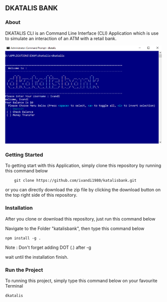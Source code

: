 ## DKATALIS BANK

### About

DKATALIS CLI is an Command Line Interface (CLI) Application which is use to simulate an interaction of an ATM with a retail bank.

![Dashboard](assets/images/cli_prev.png "This is the results of DKATALIS CLI APP's captured")

### Getting Started

To getting start with this Application, simply clone this repository by running this command below

```
    git clone https://github.com/ivandi1980/katalisbank.git
```

or you can directly download the zip file by clicking the download button on the top right side of this repository.

### Installation

After you clone or download this repository, just run this command below

Navigate to the Folder "katalisbank", then type this command below

```
npm install -g .
```

Note : Don't forget adding DOT (.) after -g

wait until the installation finish.

### Run the Project

To running this project, simply type this command below on your favourite Terminal

```
dkatalis
```
